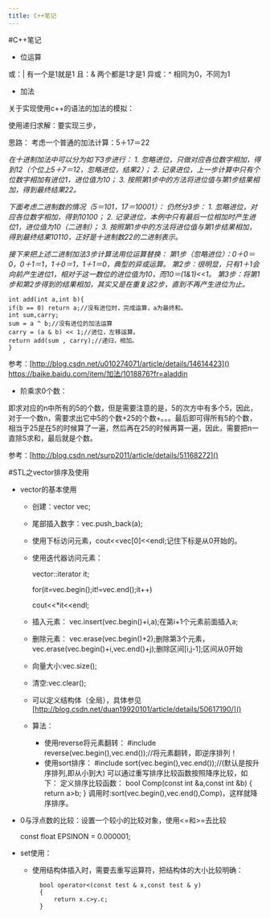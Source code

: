 ```yaml
---
title: C++笔记
---
```



#C++笔记
+ 位运算

或：| 有一个是1就是1
且：& 两个都是1才是1
异或：^ 相同为0，不同为1

+ 加法

关于实现使用c++的语法的加法的模拟：

使用递归求解：要实现三步，

思路：
考虑一个普通的加法计算：5＋17＝22

_在十进制加法中可以分为如下3步进行：
    1. 忽略进位，只做对应各位数字相加，得到12（个位上5＋7＝12，忽略进位，结果2）；
    2. 记录进位，上一步计算中只有个位数字相加有进位1，进位值为10；
    3. 按照第1步中的方法将进位值与第1步结果相加，得到最终结果22。_

_下面考虑二进制数的情况（5＝101，17＝10001）：
仍然分3步：
    1. 忽略进位，对应各位数字相加，得到10100；
    2. 记录进位，本例中只有最后一位相加时产生进位1，进位值为10（二进制）；
    3. 按照第1步中的方法将进位值与第1步结果相加，得到最终结果10110，正好是十进制数22的二进制表示。_

_接下来把上述二进制加法3步计算法用位运算替换：
    第1步（忽略进位）：0＋0＝0，0＋1＝1，1＋0＝1，1＋1＝0，典型的异或运算。
    第2步：很明显，只有1＋1会向前产生进位1，相对于这一数位的进位值为10，而10＝(1&1)<<1。
    第3步：将第1步和第2步得到的结果相加，其实又是在重复这2步，直到不再产生进位为止。_
    
    int add(int a,int b){  
    if(b == 0) return a;//没有进位时，完成运算，a为最终和。  
    int sum,carry;  
    sum = a ^ b;//没有进位的加法运算  
    carry = (a & b) << 1;//进位，左移运算。  
    return add(sum , carry);//递归，相加。  
	}  
	
参考：[http://blog.csdn.net/u010274071/article/details/14614423]()
[https://baike.baidu.com/item/加法/1018876?fr=aladdin
]()

+ 阶乘求0个数：

即求对应的n中所有的5的个数，但是需要注意的是，5的次方中有多个5，因此，对于一个数n，需要求出它中5的个数+25的个数+。。。最后即可得所有5的个数，相当于25是在5的时候算了一遍，然后再在25的时候再算一遍，因此，需要把n一直除5求和，最后就是个数。

参考：[http://blog.csdn.net/surp2011/article/details/51168272]()




#STL之vector排序及使用
+ vector的基本使用

	+ 创建：vector<int> vec;
		
	+ 尾部插入数字：vec.push_back(a);
	+ 使用下标访问元素，cout<<vec[0]<<endl;记住下标是从0开始的。
	+ 使用迭代器访问元素：

		vector<int>::iterator it;

		for(it=vec.begin();it!=vec.end();it++)

    	cout<<*it<<endl;
    	
	+ 插入元素：    vec.insert(vec.begin()+i,a);在第i+1个元素前面插入a;
	+ 删除元素：    vec.erase(vec.begin()+2);删除第3个元素，vec.erase(vec.begin()+i,vec.end()+j);删除区间[i,j-1];区间从0开始
	+ 向量大小:vec.size();
	+ 清空:vec.clear();
	+ 可以定义结构体（全局），具体参见[http://blog.csdn.net/duan19920101/article/details/50617190/]()
	+ 算法：
		+ 使用reverse将元素翻转：
		 			#include<algorithm>
		 			reverse(vec.begin(),vec.end());//将元素翻转，即逆序排列！
		+ 使用sort排序：
				#include<algorithm>
				sort(vec.begin(),vec.end());//(默认是按升序排列,即从小到大)
				可以通过重写排序比较函数按照降序比较，如下：
				定义排序比较函数：
				bool Comp(const int &a,const int &b)
				{
				    return a>b;
				}
				调用时:sort(vec.begin(),vec.end(),Comp)，这样就降序排序。 
				
	
+ 0与浮点数的比较：设置一个较小的比较对象，使用<=和>=去比较
	
	const float EPSINON = 0.000001;
	
	
+ set使用：
	+ 使用结构体插入时，需要去重写运算符，把结构体的大小比较明确：
	
			bool operator<(const test & x,const test & y)
			{
			    return x.c>y.c;
			}



























